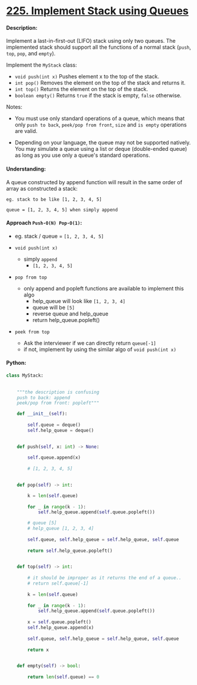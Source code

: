 # [225. Implement Stack using Queues](https://leetcode.com/problems/implement-stack-using-queues/)


#### Description:

Implement a last-in-first-out (LIFO) stack using only two queues. The implemented stack should support all the functions of a normal stack (`push`, `top`, `pop`, and `empty`).

Implement the `MyStack` class:

- `void push(int x)` Pushes element x to the top of the stack.
- `int pop()` Removes the element on the top of the stack and returns it.
- `int top()` Returns the element on the top of the stack.
- `boolean empty()` Returns `true` if the stack is empty, `false` otherwise.

Notes:

- You must use only standard operations of a queue, which means that only `push to back`, `peek/pop from front`, `size` and `is empty` operations are valid.

- Depending on your language, the queue may not be supported natively. You may simulate a queue using a list or deque (double-ended queue) as long as you use only a queue's standard operations.


#### Understanding:

A queue constructed by append function will result in the same order of array as constructed a stack:


   	eg. stack to be like [1, 2, 3, 4, 5]
  
    queue = [1, 2, 3, 4, 5] when simply append


#### Approach `Push-O(N) Pop-O(1)`:
- eg. stack / queue = `[1, 2, 3, 4, 5]`

- `void push(int x)`
	- simply `append`
		- `[1, 2, 3, 4, 5]` 
	 
- `pop from top` 
	- only append and popleft functions are available to implement this algo
		- help_queue will look like `[1, 2, 3, 4]` 
		- queue will be `[5]`
		- reverse queue and help_queue
		- return help_queue.popleft()

- `peek from top` 
	- Ask the interviewer if we can directly return `queue[-1]`
	- if not, implement by using the similar algo of `void push(int x)`


#### Python:
```python
class MyStack:
    
    
    """the description is confusing
    push to back: append
    peek/pop from front: popleft"""

    def __init__(self):
        
        self.queue = deque()
        self.help_queue = deque()
        

    def push(self, x: int) -> None:
        
        self.queue.append(x)
        
        # [1, 2, 3, 4, 5]

        
    def pop(self) -> int:

        k = len(self.queue)
        
        for _ in range(k - 1):
            self.help_queue.append(self.queue.popleft())

        # queue [5]
        # help_queue [1, 2, 3, 4]
        
        self.queue, self.help_queue = self.help_queue, self.queue
        
        return self.help_queue.popleft()
        

    def top(self) -> int:
        
        # it should be improper as it returns the end of a queue..
        # return self.queue[-1]        
        
        k = len(self.queue)
        
        for _ in range(k - 1):
            self.help_queue.append(self.queue.popleft())
            
        x = self.queue.popleft()
        self.help_queue.append(x)
        
        self.queue, self.help_queue = self.help_queue, self.queue        
        
        return x

    
    def empty(self) -> bool:
        
        return len(self.queue) == 0
```